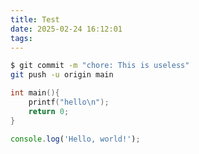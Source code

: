 ```yaml
---
title: Test
date: 2025-02-24 16:12:01
tags:
---
```



```sh
$ git commit -m "chore: This is useless"
git push -u origin main
```

```cpp
int main(){
    printf("hello\n");
    return 0;
}
```
```js
console.log('Hello, world!');
```
